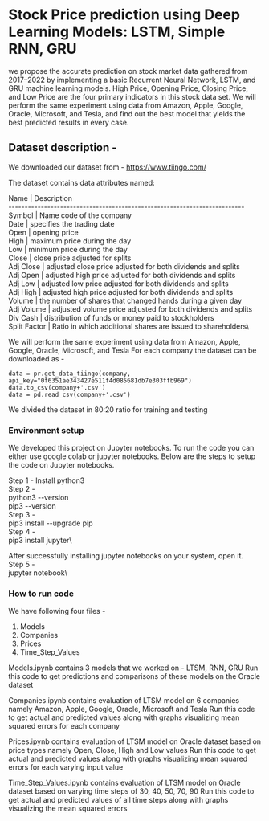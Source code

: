 # Stock Price prediction using Deep Learning Models: LSTM, Simple RNN, GRU

we propose the accurate prediction on stock market data gathered from 2017–2022 by implementing a basic Recurrent Neural Network, LSTM, and GRU machine learning models. High Price, Opening Price, Closing Price, and Low Price are the four primary indicators in this stock data set. We will perform the same experiment using data from Amazon, Apple, Google, Oracle, Microsoft, and Tesla, and find out the best model that yields the best predicted results in every case. 

## Dataset description -

We downloaded our dataset from - https://www.tiingo.com/

The dataset contains data attributes named: 

Name          | Description\
-------------------------------------------------------------------------\
Symbol        | Name code of the company\
Date          | specifies the trading date \
Open          | opening price \
High          | maximum price during the day \
Low           | minimum price during the day \
Close         | close price adjusted for splits \
Adj Close     | adjusted close price adjusted for both  dividends and splits \
Adj Open      | adjusted high price adjusted for both  dividends and splits\
Adj Low       | adjusted low price adjusted for both  dividends and splits\
Adj High      | adjusted high price adjusted for both dividends and splits\
Volume        | the number of shares that changed hands during a given day\
Adj Volume    | adjusted volume price adjusted for both dividends and splits\
Div Cash      | distribution of funds or money paid to stockholders\
Split Factor  | Ratio in which additional shares are issued to shareholders\


We will perform the same experiment using data from Amazon, Apple, Google, Oracle, Microsoft, and Tesla
For each company the dataset can be downloaded as -

    data = pr.get_data_tiingo(company, api_key="0f6351ae343427e511f4d085681db7e303ffb969")
    data.to_csv(company+'.csv')
    data = pd.read_csv(company+'.csv')

We divided the dataset in 80:20 ratio for training and testing

### Environment setup

We developed this project on Jupyter notebooks. To run the code you can either use google colab or jupyter notebooks. Below are the steps to setup the code on Jupyter notebooks.

Step 1 - Install python3\
Step 2 - \
    python3 --version\
    pip3 --version\
Step 3 - \
    pip3 install --upgrade pip\
Step 4 -\
    pip3 install jupyter\
    
After successfully installing jupyter notebooks on your system, open it.\
Step 5 - \
    jupyter notebook\
    
### How to run code


We have following four files -

1. Models
2. Companies
3. Prices
4. Time_Step_Values

Models.ipynb contains 3 models that we worked on - LTSM, RNN, GRU
Run this code to get predictions and comparisons of these models on the Oracle dataset

Companies.ipynb contains evaluation of LTSM model on 6 companies namely Amazon, Apple, Google, Oracle, Microsoft and Tesla
Run this code to get actual and predicted values along with graphs visualizing mean squared errors for each company

Prices.ipynb contains evaluation of LTSM model on Oracle dataset based on price types namely Open, Close, High and Low values
Run this code to get actual and predicted values along with graphs visualizing mean squared errors for each varying input value

Time_Step_Values.ipynb contains evaluation of LTSM model on Oracle dataset based on varying time steps of 30, 40, 50, 70, 90
Run this code to get actual and predicted values of all time steps along with graphs visualizing the mean squared errors
